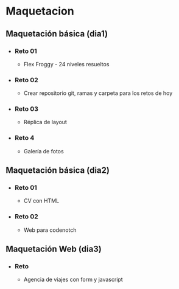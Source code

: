 # Maquetacion

## Maquetación básica (dia1)
- ### Reto 01
    - Flex Froggy - 24 niveles resueltos
- ### Reto 02
    - Crear repositorio git, ramas y carpeta para los retos de hoy
- ### Reto 03
    - Réplica de layout
- ### Reto 4
    - Galería de fotos

## Maquetación básica (dia2)
- ### Reto 01
    - CV con HTML
- ### Reto 02
    - Web para codenotch

## Maquetación Web (dia3)
- ### Reto
    - Agencia de viajes con form y javascript
  
